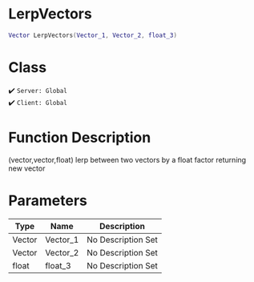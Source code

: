 # LerpVectors
```lua
Vector LerpVectors(Vector_1, Vector_2, float_3)
```
# Class
✔️ `Server: Global`  
✔️ `Client: Global`  

# Function Description
(vector,vector,float) lerp between two vectors by a float factor returning new vector
# Parameters
Type|Name|Description
--|--|--
Vector|Vector_1|No Description Set
Vector|Vector_2|No Description Set
float|float_3|No Description Set
